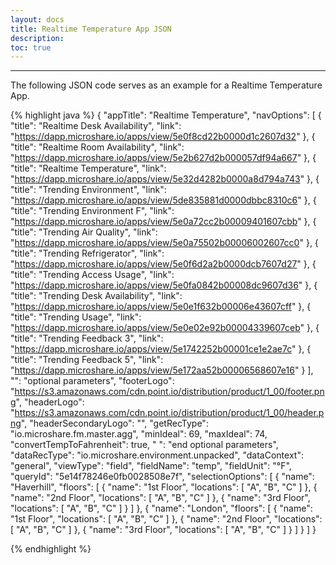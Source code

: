 ```yaml
---
layout: docs
title: Realtime Temperature App JSON
description: 
toc: true
---
```


---------------------------------------

The following JSON code serves as an example for a Realtime Temperature App.


{% highlight java %}
{
  "appTitle": "Realtime Temperature",
  "navOptions": [
    {
      "title": "Realtime Desk Availability",
      "link": "https://dapp.microshare.io/apps/view/5e0f8cd22b0000d1c2607d32"
    },
    {
      "title": "Realtime Room Availability",
      "link": "https://dapp.microshare.io/apps/view/5e2b627d2b000057df94a667"
    },
    {
      "title": "Realtime Temperature",
      "link": "https://dapp.microshare.io/apps/view/5e32d4282b0000a8d794a743"
    },
    {
      "title": "Trending Environment",
      "link": "https://dapp.microshare.io/apps/view/5de835881d0000dbbc8310c6"
    },
    {
      "title": "Trending Environment F",
      "link": "https://dapp.microshare.io/apps/view/5e0a72cc2b00009401607cbb"
    },
    {
      "title": "Trending Air Quality",
      "link": "https://dapp.microshare.io/apps/view/5e0a75502b00006002607cc0"
    },
    {
      "title": "Trending Refrigerator",
      "link": "https://dapp.microshare.io/apps/view/5e0f6d2a2b0000dcb7607d27"
    },
    {
      "title": "Trending Access Usage",
      "link": "https://dapp.microshare.io/apps/view/5e0fa0842b00008dc9607d36"
    },
    {
      "title": "Trending Desk Availability",
      "link": "https://dapp.microshare.io/apps/view/5e0e1f632b00006e43607cff"
    },
    {
      "title": "Trending Usage",
      "link": "https://dapp.microshare.io/apps/view/5e0e02e92b00004339607ceb"
    },
    {
      "title": "Trending Feedback 3",
      "link": "https://dapp.microshare.io/apps/view/5e1742252b00001ce1e2ae7c"
    },
    {
      "title": "Trending Feedback 5",
      "link": "https://dapp.microshare.io/apps/view/5e172aa52b00006568607e16"
    }
  ],
  "": "optional parameters",
  "footerLogo": "https://s3.amazonaws.com/cdn.point.io/distribution/product/1_00/footer.png",
  "headerLogo": "https://s3.amazonaws.com/cdn.point.io/distribution/product/1_00/header.png",
  "headerSecondaryLogo": "",
  "getRecType": "io.microshare.fm.master.agg",
  "minIdeal": 69,
  "maxIdeal": 74,
  "convertTempToFahrenheit": true,
  " ": "end optional parameters",
  "dataRecType": "io.microshare.environment.unpacked",
  "dataContext": "general",
  "viewType": "field",
  "fieldName": "temp",
  "fieldUnit": "°F",
  "queryId": "5e14f78246e0fb0028508e7f",
  "selectionOptions": [
    {
      "name": "Haverhill",
      "floors": [
        {
          "name": "1st Floor",
          "locations": [
            "A",
            "B",
            "C"
          ]
        },
        {
          "name": "2nd Floor",
          "locations": [
            "A",
            "B",
            "C"
          ]
        },
        {
          "name": "3rd Floor",
          "locations": [
            "A",
            "B",
            "C"
          ]
        }
      ]
    },
    {
      "name": "London",
      "floors": [
        {
          "name": "1st Floor",
          "locations": [
            "A",
            "B",
            "C"
          ]
        },
        {
          "name": "2nd Floor",
          "locations": [
            "A",
            "B",
            "C"
          ]
        },
        {
          "name": "3rd Floor",
          "locations": [
            "A",
            "B",
            "C"
          ]
        }
      ]
    }
  ]
}

{% endhighlight %}